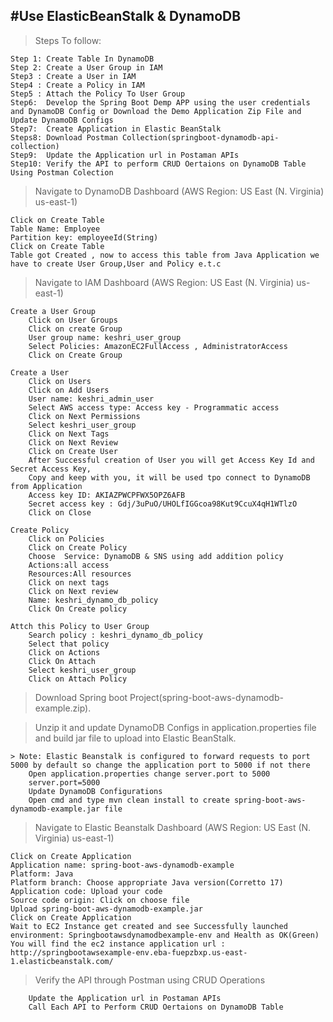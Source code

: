 #Use ElasticBeanStalk & DynamoDB
-----------------------------------------------------------------------------------------------------------------------------------------------------------------------

> Steps To follow: 
	
	Step 1: Create Table In DynamoDB
	Step 2: Create a User Group in IAM
	Step3 : Create a User in IAM
	Step4 : Create a Policy in IAM
	Step5 : Attach the Policy To User Group
	Step6:  Develop the Spring Boot Demp APP using the user credentials and DynamoDB Config or Download the Demo Application Zip File and Update DynamoDB Configs
	Step7:  Create Application in Elastic BeanStalk
	Steps8: Download Postman Collection(springboot-dynamodb-api-collection)
	Step9:  Update the Application url in Postaman APIs
	Step10: Verify the API to perform CRUD Oertaions on DynamoDB Table Using Postman Colection

> Navigate to DynamoDB Dashboard (AWS Region: US East (N. Virginia) us-east-1)
	
	Click on Create Table
	Table Name: Employee
	Partition key: employeeId(String)
	Click on Create Table
	Table got Created , now to access this table from Java Application we have to create User Group,User and Policy e.t.c

> Navigate to IAM Dashboard (AWS Region: US East (N. Virginia) us-east-1)
	
	Create a User Group
		Click on User Groups
		Click on create Group
		User group name: keshri_user_group
		Select Policies: AmazonEC2FullAccess , AdministratorAccess
		Click on Create Group
	
	Create a User
		Click on Users
		Click on Add Users
		User name: keshri_admin_user
		Select AWS access type: Access key - Programmatic access
		Click on Next Permissions
		Select keshri_user_group
		Click on Next Tags
		Click on Next Review
		Click on Create User
		After Successful creation of User you will get Access Key Id and Secret Access Key, 
		Copy and keep with you, it will be used tpo connect to DynamoDB from Application
		Access key ID: AKIAZPWCPFWX5OPZ6AFB
		Secret access key : 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
		Click on Close
	
	Create Policy
		Click on Policies
		Click on Create Policy
		Choose  Service: DynamoDB & SNS using add addition policy
		Actions:all access
		Resources:All resources
		Click on next tags
		Click on Next review
		Name: keshri_dynamo_db_policy
		Click On Create policy
	
	Attch this Policy to User Group
		Search policy : keshri_dynamo_db_policy
		Select that policy
		Click on Actions
		Click On Attach
		Select keshri_user_group
		Click on Attach Policy
			
> Download Spring boot Project(spring-boot-aws-dynamodb-example.zip). 

> Unzip it and update DynamoDB Configs in application.properties file and build jar file to upload into Elastic BeanStalk.
	
	> Note: Elastic Beanstalk is configured to forward requests to port 5000 by default so change the application port to 5000 if not there
		Open application.properties change server.port to 5000
		server.port=5000
		Update DynamoDB Configurations
		Open cmd and type mvn clean install to create spring-boot-aws-dynamodb-example.jar file
		
> Navigate to Elastic Beanstalk Dashboard (AWS Region: US East (N. Virginia) us-east-1)
	
	Click on Create Application
	Application name: spring-boot-aws-dynamodb-example
	Platform: Java
	Platform branch: Choose appropriate Java version(Corretto 17)
	Application code: Upload your code
	Source code origin: Click on choose file
	Upload spring-boot-aws-dynamodb-example.jar
	Click on Create Application
	Wait to EC2 Instance get created and see Successfully launched environment: Springbootawsdynamodbexample-env and Health as OK(Green)
	You will find the ec2 instance application url : http://springbootawsexample-env.eba-fuepzbxp.us-east-1.elasticbeanstalk.com/
	
> Verify the API through Postman using CRUD Operations
		
		Update the Application url in Postaman APIs
		Call Each API to Perform CRUD Oertaions on DynamoDB Table
		
		
